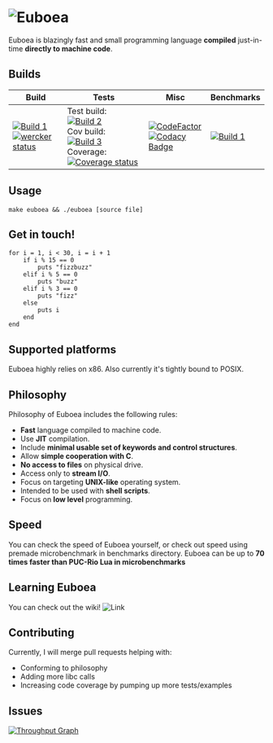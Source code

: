 # ![Euboea](logo.png)

Euboea is blazingly fast and small programming language **compiled** just-in-time **directly to machine code**.


## Builds

| Build             | Tests             | Misc | Benchmarks |
|-------------------|-------------------|------|------------|
| [![Build 1](https://travis-matrix-badges.herokuapp.com/repos/KrzysztofSzewczyk/Euboea/branches/master/1)](https://travis-ci.org/KrzysztofSzewczyk/Euboea) <br> [![wercker status](https://app.wercker.com/status/eead1e3f0f850024dd70ee1f6fc65b5f/m/master "wercker status")](https://app.wercker.com/project/byKey/eead1e3f0f850024dd70ee1f6fc65b5f) | Test build: [![Build 2](https://travis-matrix-badges.herokuapp.com/repos/KrzysztofSzewczyk/Euboea/branches/master/2)](https://travis-ci.org/KrzysztofSzewczyk/Euboea) <br> Cov build: [![Build 3](https://travis-matrix-badges.herokuapp.com/repos/KrzysztofSzewczyk/Euboea/branches/master/3)](https://travis-ci.org/KrzysztofSzewczyk/Euboea) <br> Coverage: [![Coverage status](https://codecov.io/gh/KrzysztofSzewczyk/Euboea/branch/master/graph/badge.svg)](https://codecov.io/github/KrzysztofSzewczyk/Euboea?branch=master) | [![CodeFactor](https://www.codefactor.io/repository/github/krzysztofszewczyk/euboea/badge)](https://www.codefactor.io/repository/github/krzysztofszewczyk/euboea) <br> [![Codacy Badge](https://api.codacy.com/project/badge/Grade/02ed01fb801d49a1b5e41bf244ad6971)](https://app.codacy.com/app/marekszuwarek1958/Euboea?utm_source=github.com&utm_medium=referral&utm_content=KrzysztofSzewczyk/Euboea&utm_campaign=Badge_Grade_Dashboard) | [![Build 1](https://travis-matrix-badges.herokuapp.com/repos/KrzysztofSzewczyk/Euboea/branches/master/1)](https://travis-ci.org/KrzysztofSzewczyk/Euboea)

## Usage

```
make euboea && ./euboea [source file]
```

## Get in touch!

```
for i = 1, i < 30, i = i + 1
	if i % 15 == 0
		puts "fizzbuzz"
	elif i % 5 == 0
		puts "buzz"
	elif i % 3 == 0
		puts "fizz"
	else
		puts i 
	end
end
```

## Supported platforms

Euboea highly relies on x86. Also currently it's tightly bound to POSIX.

## Philosophy

Philosophy of Euboea includes the following rules:

* **Fast** language compiled to machine code.
* Use **JIT** compilation.
* Include **minimal usable set of keywords and control structures**.
* Allow **simple cooperation with C**.
* **No access to files** on physical drive.
* Access only to **stream I/O**.
* Focus on targeting **UNIX-like** operating system.
* Intended to be used with **shell scripts**.
* Focus on **low level** programming.

## Speed

You can check the speed of Euboea yourself, or check out speed using premade microbenchmark in benchmarks directory.
Euboea can be up to **70 times faster than PUC-Rio Lua in microbenchmarks**

## Learning Euboea

You can check out the wiki! ![Link](https://github.com/KrzysztofSzewczyk/Euboea/wiki)

## Contributing

Currently, I will merge pull requests helping with:
 * Conforming to philosophy
 * Adding more libc calls
 * Increasing code coverage by pumping up more tests/examples

## Issues

[![Throughput Graph](https://graphs.waffle.io/KrzysztofSzewczyk/Euboea/throughput.svg)](https://waffle.io/KrzysztofSzewczyk/Euboea/metrics/throughput) 

[//]: # (Listening to https://www.youtube.com/watch?v=Dqzrofdwi-g once is one free hug to you)
